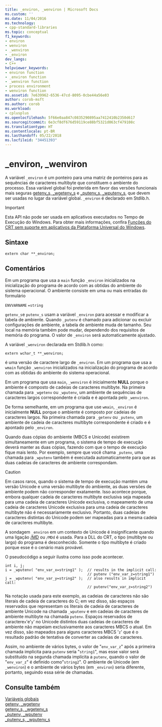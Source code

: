 ```yaml
---
title: _environ, _wenviron | Microsoft Docs
ms.custom: ''
ms.date: 11/04/2016
ms.technology:
- cpp-standard-libraries
ms.topic: conceptual
f1_keywords:
- environ
- wenviron
- _wenviron
- _environ
dev_langs:
- C++
helpviewer_keywords:
- environ function
- _environ function
- _wenviron function
- process environment
- wenviron function
ms.assetid: 7e639962-6536-47cd-8095-0cbe44a56e03
author: corob-msft
ms.author: corob
ms.workload:
- cplusplus
ms.openlocfilehash: 5f66e0aa847c0835290895aa7412410b2350d617
ms.sourcegitcommit: 6e3cf8df676d59119ce88bf5321d063cf479108c
ms.translationtype: HT
ms.contentlocale: pt-BR
ms.lasthandoff: 05/22/2018
ms.locfileid: "34451393"
---
```

# <a name="environ-wenviron"></a>_environ, _wenviron
A variável `_environ` é um ponteiro para uma matriz de ponteiros para as sequências de caracteres multibyte que constituem o ambiente do processo. Essa variável global foi preterida em favor das versões funcionais mais seguras [getenv_s, _wgetenv_s](../c-runtime-library/reference/getenv-s-wgetenv-s.md) e [_putenv_s, _wputenv_s](../c-runtime-library/reference/putenv-s-wputenv-s.md), que devem ser usadas no lugar da variável global. `_environ` é declarado em Stdlib.h.  
  
> [!IMPORTANT]
>  Esta API não pode ser usada em aplicativos executados no Tempo de Execução do Windows. Para obter mais informações, confira [Funções do CRT sem suporte em aplicativos da Plataforma Universal do Windows](../cppcx/crt-functions-not-supported-in-universal-windows-platform-apps.md).  
  
## <a name="syntax"></a>Sintaxe  
  
```  
extern char **_environ;  
```  
  
## <a name="remarks"></a>Comentários  
 Em um programa que usa a `main` função `_environ` inicializados na inicialização do programa de acordo com as obtidas do ambiente do sistema operacional. O ambiente consiste em uma ou mais entradas do formulário  
  
 `ENVVARNAME` `=string`  
  
 `getenv_s`e `putenv_s` usam a variável `_environ` para acessar e modificar a tabela de ambiente. Quando `_putenv` é chamado para adicionar ou excluir configurações de ambiente, a tabela de ambiente muda de tamanho. Seu local na memória também pode mudar, dependendo dos requisitos de memória do programa. O valor de `_environ` será automaticamente ajustado.  
  
 A variável `_wenviron` declarada em Stdlib.h como:  
  
```  
extern wchar_t **_wenviron;  
```  
  
 é uma versão de caractere largo de `_environ`. Em um programa que usa a `wmain` função `_wenviron` inicializados na inicialização do programa de acordo com as obtidas do ambiente do sistema operacional.  
  
 Em um programa que usa `main`, `_wenviron` é inicialmente **NULL** porque o ambiente é composto de cadeias de caracteres multibyte. Na primeira chamada para `_wgetenv` ou `_wputenv`, um ambiente de sequências de caracteres largos correspondente é criada e é apontada pelo `_wenviron`.  
  
 De forma semelhante, em um programa que use `wmain`, `_environ` é inicialmente **NULL** porque o ambiente é composto por cadeias de caracteres largos. Na primeira chamada para `_getenv` ou `_putenv`, um ambiente de cadeia de caracteres multibyte correspondente é criado e é apontado pelo `_environ`.  
  
 Quando duas cópias do ambiente (MBCS e Unicode) existirem simultaneamente em um programa, o sistema de tempo de execução deverá manter as duas cópias, fazendo com que o tempo de execução fique mais lento. Por exemplo, sempre que você chama `_putenv`, uma chamada para `_wputenv` também é executada automaticamente para que as duas cadeias de caracteres de ambiente correspondam.  
  
> [!CAUTION]
>  Em casos raros, quando o sistema de tempo de execução mantém uma versão Unicode e uma versão multibyte do ambiente, as duas versões de ambiente podem não corresponder exatamente. Isso acontece porque, embora qualquer cadeia de caracteres multibyte exclusiva seja mapeada para uma cadeia de caracteres Unicode exclusiva, o mapeamento de uma cadeia de caracteres Unicode exclusiva para uma cadeia de caracteres multibyte não é necessariamente exclusivo. Portanto, duas cadeias de caracteres distintas do Unicode podem ser mapeadas para a mesma cadeia de caracteres multibyte.  
  
 A sondagem `_environ` em um contexto de Unicode é insignificante quando uma ligação [/MD](../build/reference/md-mt-ld-use-run-time-library.md) ou `/MDd` é usada. Para a DLL do CRT, o tipo (multibyte ou largo) do programa é desconhecido. Somente o tipo multibyte é criado porque esse é o cenário mais provável.  
  
 O pseudocódigo a seguir ilustra como isso pode acontecer.  
  
```  
int i, j;  
i = _wputenv( "env_var_x=string1" );  // results in the implicit call:  
                                      // putenv ("env_var_z=string1")  
j = _wputenv( "env_var_y=string2" );  // also results in implicit call:  
                                      // putenv("env_var_z=string2")  
```  
  
 Na notação usada para este exemplo, as cadeias de caracteres não são literais de cadeia de caracteres do C; em vez disso, são espaços reservados que representam os literais de cadeia de caracteres de ambiente Unicode na chamada `_wputenv` e em cadeias de caracteres de ambiente multibyte na chamada `putenv`. Espaços reservados de caractere`x`'e'`y`' no Unicode distintos duas cadeias de caracteres de ambiente não mapeiam exclusivamente aos caracteres MBCS o atual. Em vez disso, são mapeados para alguns caracteres MBCS '`z`' que é o resultado padrão de tentativa de converter as cadeias de caracteres.  
  
 Assim, no ambiente de vários bytes, o valor de "`env_var_z`" após a primeira chamada implícita para `putenv` seria "`string1`", mas esse valor será substituído na segunda chamada implícita a `putenv`, quando o valor de "`env_var_z`" é definido como"`string2`". O ambiente de Unicode (em `_wenviron`) e o ambiente de vários bytes (em `_environ`) seria diferente, portanto, seguindo essa série de chamadas.  
  
## <a name="see-also"></a>Consulte também  
 [Variáveis globais](../c-runtime-library/global-variables.md)   
 [getenv, _wgetenv](../c-runtime-library/reference/getenv-wgetenv.md)   
 [getenv_s, _wgetenv_s](../c-runtime-library/reference/getenv-s-wgetenv-s.md)   
 [_putenv, _wputenv](../c-runtime-library/reference/putenv-wputenv.md)   
 [_putenv_s, _wputenv_s](../c-runtime-library/reference/putenv-s-wputenv-s.md)